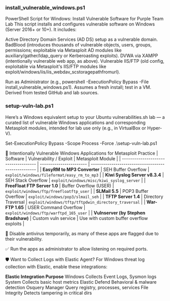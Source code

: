 ### install_vulnerable_windows.ps1
PowerShell Script for Windows: Install Vulnerable Software for Purple Team Lab
This script installs and configures vulnerable software on Windows (Server 2016+ or 10+). It includes:

Active Directory Domain Services (AD DS) setup as a vulnerable domain.
BadBlood (introduces thousands of vulnerable objects, users, groups, permissions; exploitable via Metasploit AD modules like auxiliary/gather/ldap_query or Kerberoasting exploits).
DVWA via XAMPP (intentionally vulnerable web app, as above).
Vulnerable IIS/FTP (old config, exploitable via Metasploit's IIS/FTP modules like exploit/windows/iis/iis_webdav_scstoragepathfromurl).

Run as Administrator (e.g., powershell -ExecutionPolicy Bypass -File install_vulnerable_windows.ps1). Assumes a fresh install; test in a VM. Derived from tested GitHub and lab sources.


### setup-vuln-lab.ps1
Here’s a Windows equivalent setup to your Ubuntu vulnerabilities.sh lab — a curated list of vulnerable Windows applications and corresponding Metasploit modules, intended for lab use only (e.g., in VirtualBox or Hyper-V).

Set-ExecutionPolicy Bypass -Scope Process -Force
.\setup-vuln-lab.ps1


🧨 Intentionally Vulnerable Windows Applications for Metasploit Practice
| Software                             | Vulnerability / Exploit | Metasploit Module                                   |
| ------------------------------------ | ----------------------- | --------------------------------------------------- |
| **EasyRM to MP3 Converter**          | SEH Buffer Overflow     | `exploit/windows/fileformat/easy_rm_to_mp3`         |
| **Kiwi Syslog Server v8.3.4**        | SEH Stack Overflow      | `exploit/windows/misc/kiwi_syslog_server`           |
| **FreeFloat FTP Server 1.0**         | Buffer Overflow (USER)  | `exploit/windows/ftp/freefloatftp_user`             |
| **SLMail 5.5**                       | POP3 Buffer Overflow    | `exploit/windows/pop3/slmail_seh`                   |
| **TFTP Server 1.4**                  | Directory Traversal     | `exploit/windows/tftp/tftpdwin_directory_traversal` |
| **War-FTP 1.65**                     | USER Command Overflow   | `exploit/windows/ftp/warftpd_165_user`              |
| **Vulnserver (by Stephen Bradshaw)** | Custom vuln service     | Use with custom buffer overflow exploits            |


🛑 Disable antivirus temporarily, as many of these apps are flagged due to their vulnerability.

✅ Run the apps as administrator to allow listening on required ports.

🛡️ Want to Collect Logs with Elastic Agent?
For Windows threat log collection with Elastic, enable these integrations:

**Elastic Integration	Purpose**
Windows	Collects Event Logs, Sysmon logs
System	Collects basic host metrics
Elastic Defend	Behavioral & malware detection
Osquery Manager	Query registry, processes, services
File Integrity	Detects tampering in critical dirs
